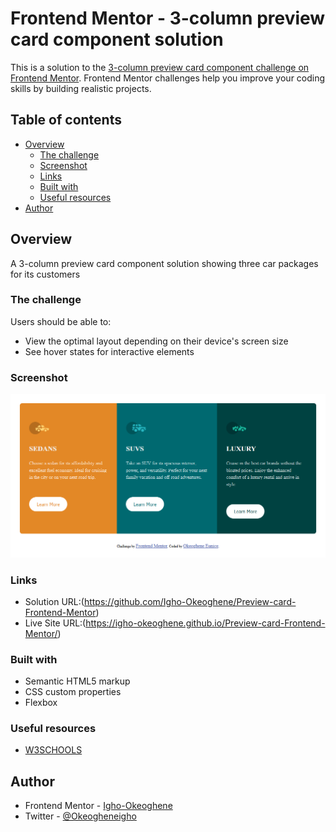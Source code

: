 # Frontend Mentor - 3-column preview card component solution

This is a solution to the [3-column preview card component challenge on Frontend Mentor](https://www.frontendmentor.io/challenges/3column-preview-card-component-pH92eAR2-). Frontend Mentor challenges help you improve your coding skills by building realistic projects.

## Table of contents

- [Overview](#overview)
  - [The challenge](#the-challenge)
  - [Screenshot](#screenshot)
  - [Links](#links)
  - [Built with](#built-with)
  - [Useful resources](#useful-resources)
- [Author](#author)

## Overview

A 3-column preview card component solution showing three car packages for its customers

### The challenge

Users should be able to:

- View the optimal layout depending on their device's screen size
- See hover states for interactive elements

### Screenshot

![](./screenshot.png)

### Links

- Solution URL:(https://github.com/Igho-Okeoghene/Preview-card-Frontend-Mentor)
- Live Site URL:(https://igho-okeoghene.github.io/Preview-card-Frontend-Mentor/)

### Built with

- Semantic HTML5 markup
- CSS custom properties
- Flexbox

### Useful resources

- [W3SCHOOLS](https://www.w3schools.com/css)

## Author

- Frontend Mentor - [Igho-Okeoghene](https://www.frontendmentor.io/profile/Igho-Okeoghene)
- Twitter - [@Okeogheneigho](https://www.twitter.com/Okeogheneigho)
